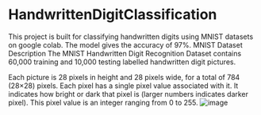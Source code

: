 # HandwrittenDigitClassification
This project is built for classifying handwritten digits using MNIST datasets on google colab.
The model gives the accuracy of 97%.
MNIST Dataset Description
The MNIST Handwritten Digit Recognition Dataset contains 60,000 training and 10,000 testing labelled handwritten digit pictures.

Each picture is 28 pixels in height and 28 pixels wide, for a total of 784 (28×28) pixels. Each pixel has a single pixel value associated with it. It indicates how bright or dark that pixel is (larger numbers indicates darker pixel). This pixel value is an integer ranging from 0 to 255.
![image](https://github.com/vaibhavitiwarii/HandwrittenDigitClassification/assets/120113241/12333a9e-1ea0-47dd-9032-2887a1ce73d4)



